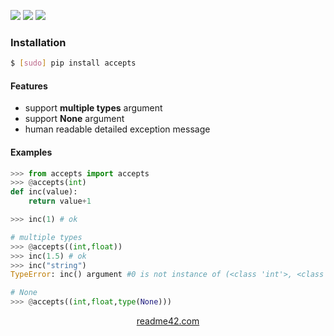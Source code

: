 <!--
https://readme42.com
-->


[![](https://img.shields.io/pypi/v/accepts.svg?maxAge=3600)](https://pypi.org/project/accepts/)
[![](https://img.shields.io/badge/License-Unlicense-blue.svg?longCache=True)](https://unlicense.org/)
[![](https://github.com/andrewp-as-is/accepts.py/workflows/tests42/badge.svg)](https://github.com/andrewp-as-is/accepts.py/actions)

### Installation
```bash
$ [sudo] pip install accepts
```

#### Features
*	support **multiple types** argument
*	support **None** argument
*	human readable detailed exception message

#### Examples
```python
>>> from accepts import accepts
>>> @accepts(int)
def inc(value):
	return value+1

>>> inc(1) # ok

# multiple types
>>> @accepts((int,float))
>>> inc(1.5) # ok
>>> inc("string")
TypeError: inc() argument #0 is not instance of (<class 'int'>, <class 'float'>)

# None
>>> @accepts((int,float,type(None)))
```

<p align="center">
    <a href="https://readme42.com/">readme42.com</a>
</p>